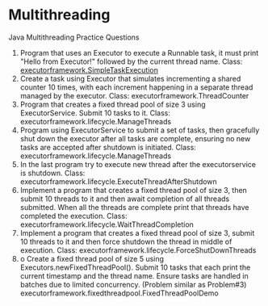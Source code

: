 # Multithreading
 Java Multithreading Practice Questions

1. Program that uses an Executor to execute a Runnable task, it must print "Hello from Executor!" followed by the current thread name. Class: [executorframework.SimpleTaskExecution](/src/executorframework/SimpleTaskExecution.java)
2. Create a task using Executor that simulates incrementing a shared counter 10 times, with each increment happening in a separate thread managed by the executor. Class: executorframework.ThreadCounter
3. Program that creates a fixed thread pool of size 3 using ExecutorService. Submit 10 tasks to it. Class: executorframework.lifecycle.ManageThreads
4. Program using ExecutorService to submit a set of tasks, then gracefully shut down the executor after all tasks are complete, ensuring no new tasks are accepted after shutdown is initiated. Class: executorframework.lifecycle.ManageThreads
5. In the last program try to execute new thread after the executorservice is shutdown. Class: executorframework.lifecycle.ExecuteThreadAfterShutdown
6. Implement a program that creates a fixed thread pool of size 3, then submit 10 threads to it and then await completion of all threads submitted. When all the threads are complete print that threads have completed the execution. Class:  executorframework.lifecycle.WaitThreadCompletion
7. Implement a program that creates a fixed thread pool of size 3, submit 10 threads to it and then force shutdown the thread in middle of execution. Class: executorframework.lifecycle.ForceShutDownThreads
8. o	Create a fixed thread pool of size 5 using Executors.newFixedThreadPool(). Submit 10 tasks that each print the current timestamp and the thread name. Ensure tasks are handled in batches due to limited concurrency. (Problem similar as Problem#3) executorframework.fixedthreadpool.FixedThreadPoolDemo
